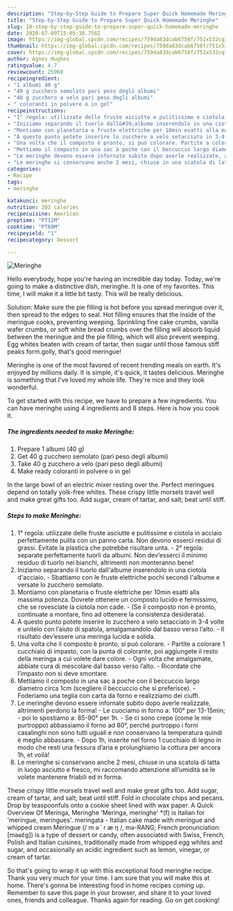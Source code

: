 ```yaml
---
description: "Step-by-Step Guide to Prepare Super Quick Homemade Meringhe"
title: "Step-by-Step Guide to Prepare Super Quick Homemade Meringhe"
slug: 10-step-by-step-guide-to-prepare-super-quick-homemade-meringhe
date: 2020-07-09T15:05:38.756Z
image: https://img-global.cpcdn.com/recipes/759da83dcab6758f/751x532cq70/meringhe-recipe-main-photo.jpg
thumbnail: https://img-global.cpcdn.com/recipes/759da83dcab6758f/751x532cq70/meringhe-recipe-main-photo.jpg
cover: https://img-global.cpcdn.com/recipes/759da83dcab6758f/751x532cq70/meringhe-recipe-main-photo.jpg
author: Agnes Hughes
ratingvalue: 4.7
reviewcount: 25968
recipeingredient:
- "1 albumi 40 g"
- "40 g zucchero semolato pari peso degli albumi"
- "40 g zucchero a velo pari peso degli albumi"
- " coloranti in polvere o in gel"
recipeinstructions:
- "1° regola: utilizzate delle fruste asciutte e pulitissime e ciotola in acciaio perfettamente pulita con un panno carta. Non devono esserci residui di grassi. Evitate la plastica che potrebbe risultare unta. 2° regola: separate perfettamente tuorli da albumi. Non dev’esserci il minimo residuo di tuorlo nei bianchi, altrimenti non monteranno bene!"
- "Iniziamo separando il tuorlo dall&#39;albume inserendolo in una ciotola d&#39;acciaio. Sbattiamo con le fruste elettriche pochi secondi l&#39;albume e versate lo zucchero semolato."
- "Montiamo con planetaria o fruste elettriche per 10min esatti alla massima potenza. Dovrete ottenere un composto lucido e fermissimo, che se rovesciate la ciotola non cade. (Se il composto non è pronto, continuate a montare, fino ad ottenere la consistenza desiderata)."
- "A questo punto potete inserire lo zucchero a velo setacciato in 3-4 volte e unitelo con l’aiuto di spatola, amalgamandolo dal basso verso l’alto. Il risultato dev’essere una meringa lucida e solida."
- "Una volta che il composto è pronto, si può colorare. Partite a colorare 1 cucchiaio di impasto, con la punta di colorante, poi aggiungete il resto della meringa a cui volete dare colore. Ogni volta che amalgamate, abbiate cura di mescolare dal basso verso l’alto. Ricordate che l’impasto non si deve smontare."
- "Mettiamo il composto in una sac à poche con il beccuccio largo diametro circa 1cm (scegliere il beccuccio che si preferisce). Foderiamo una teglia con carta da forno e realizziamo dei ciuffi."
- "Le meringhe devono essere infornate subito dopo averle realizzate, altrimenti perdono la forma! Le cuociamo in forno a: 100° per 13-15min; poi lo spostiamo a: 85-90° per 1h. Se ci sono crepe (come le mie purtroppo) abbassiamo il forno ad 80°, perché purtroppo i forni casalinghi non sono tutti uguali e non conservano la temperatura quindi è meglio abbassare. Dopo 1h, inserite nel forno 1 cucchiaio di legno in modo che resti una fessura d’aria e prolunghiamo la cottura per ancora 1h, et voilà!"
- "Le meringhe si conservano anche 2 mesi, chiuse in una scatola di latta in luogo asciutto e fresco, mi raccomando attenzione all’umidità se le volete mantenere friabili ed in forma."
categories:
- Recipe
tags:
- meringhe

katakunci: meringhe 
nutrition: 203 calories
recipecuisine: American
preptime: "PT11M"
cooktime: "PT60M"
recipeyield: "1"
recipecategory: Dessert

---
```



![Meringhe](https://img-global.cpcdn.com/recipes/759da83dcab6758f/751x532cq70/meringhe-recipe-main-photo.jpg)

Hello everybody, hope you're having an incredible day today. Today, we're going to make a distinctive dish, meringhe. It is one of my favorites. This time, I will make it a little bit tasty. This will be really delicious.

Solution: Make sure the pie filling is hot before you spread meringue over it, then spread to the edges to seal. Hot filling ensures that the inside of the meringue cooks, preventing weeping. Sprinkling fine cake crumbs, vanilla wafer crumbs, or soft white bread crumbs over the filling will absorb liquid between the meringue and the pie filling, which will also prevent weeping. Egg whites beaten with cream of tartar, then sugar until those famous stiff peaks form.golly, that&#39;s good meringue!

Meringhe is one of the most favored of recent trending meals on earth. It's enjoyed by millions daily. It is simple, it's quick, it tastes delicious. Meringhe is something that I've loved my whole life. They're nice and they look wonderful.


To get started with this recipe, we have to prepare a few ingredients. You can have meringhe using 4 ingredients and 8 steps. Here is how you cook it.

<!--inarticleads1-->

##### The ingredients needed to make Meringhe:

1. Prepare 1 albumi (40 g)
1. Get 40 g zucchero semolato (pari peso degli albumi)
1. Take 40 g zucchero a velo (pari peso degli albumi)
1. Make ready  coloranti in polvere o in gel


In the large bowl of an electric mixer resting over the. Perfect meringues depend on totally yolk-free whites. These crispy little morsels travel well and make great gifts too. Add sugar, cream of tartar, and salt; beat until stiff. 

<!--inarticleads2-->

##### Steps to make Meringhe:

1. 1° regola: utilizzate delle fruste asciutte e pulitissime e ciotola in acciaio perfettamente pulita con un panno carta. Non devono esserci residui di grassi. Evitate la plastica che potrebbe risultare unta. - 2° regola: separate perfettamente tuorli da albumi. Non dev’esserci il minimo residuo di tuorlo nei bianchi, altrimenti non monteranno bene!
1. Iniziamo separando il tuorlo dall&#39;albume inserendolo in una ciotola d&#39;acciaio. - Sbattiamo con le fruste elettriche pochi secondi l&#39;albume e versate lo zucchero semolato.
1. Montiamo con planetaria o fruste elettriche per 10min esatti alla massima potenza. Dovrete ottenere un composto lucido e fermissimo, che se rovesciate la ciotola non cade. - (Se il composto non è pronto, continuate a montare, fino ad ottenere la consistenza desiderata).
1. A questo punto potete inserire lo zucchero a velo setacciato in 3-4 volte e unitelo con l’aiuto di spatola, amalgamandolo dal basso verso l’alto. - Il risultato dev’essere una meringa lucida e solida.
1. Una volta che il composto è pronto, si può colorare. - Partite a colorare 1 cucchiaio di impasto, con la punta di colorante, poi aggiungete il resto della meringa a cui volete dare colore. - Ogni volta che amalgamate, abbiate cura di mescolare dal basso verso l’alto. - Ricordate che l’impasto non si deve smontare.
1. Mettiamo il composto in una sac à poche con il beccuccio largo diametro circa 1cm (scegliere il beccuccio che si preferisce). - Foderiamo una teglia con carta da forno e realizziamo dei ciuffi.
1. Le meringhe devono essere infornate subito dopo averle realizzate, altrimenti perdono la forma! - Le cuociamo in forno a: 100° per 13-15min; - poi lo spostiamo a: 85-90° per 1h. - Se ci sono crepe (come le mie purtroppo) abbassiamo il forno ad 80°, perché purtroppo i forni casalinghi non sono tutti uguali e non conservano la temperatura quindi è meglio abbassare. - Dopo 1h, inserite nel forno 1 cucchiaio di legno in modo che resti una fessura d’aria e prolunghiamo la cottura per ancora 1h, et voilà!
1. Le meringhe si conservano anche 2 mesi, chiuse in una scatola di latta in luogo asciutto e fresco, mi raccomando attenzione all’umidità se le volete mantenere friabili ed in forma.


These crispy little morsels travel well and make great gifts too. Add sugar, cream of tartar, and salt; beat until stiff. Fold in chocolate chips and pecans. Drop by teaspoonfuls onto a cookie sheet lined with wax paper. A Quick Overview Of Meringa, Meringhe &#39;Meringa, meringhe&#39; *(f) is Italian for &#39;meringue, meringues&#39;. meringata - Italian cake made with meringue and whipped cream Meringue (/ m ə ˈ r æ ŋ /, mə-RANG; French pronunciation: [məʁɛ̃ɡ]) is a type of dessert or candy, often associated with Swiss, French, Polish and Italian cuisines, traditionally made from whipped egg whites and sugar, and occasionally an acidic ingredient such as lemon, vinegar, or cream of tartar. 

So that's going to wrap it up with this exceptional food meringhe recipe. Thank you very much for your time. I am sure that you will make this at home. There's gonna be interesting food in home recipes coming up. Remember to save this page in your browser, and share it to your loved ones, friends and colleague. Thanks again for reading. Go on get cooking!
